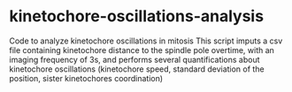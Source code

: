 # kinetochore-oscillations-analysis
Code to analyze kinetochore oscillations in mitosis
This script imputs a csv file containing kinetochore distance to the spindle pole overtime, with an imaging frequency of 3s, and performs several quantifications about kinetochore oscillations (kinetochore speed, standard deviation of the position, sister kinetochores coordination)
